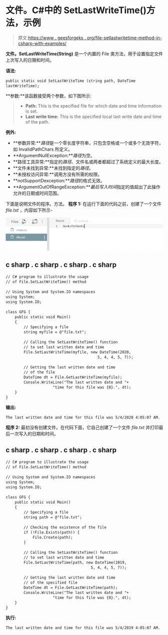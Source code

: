 # 文件。C#中的 SetLastWriteTime()方法，示例

> 原文:[https://www . geesforgeks . org/file-setlastwritetime-method-in-csharp-with-examples/](https://www.geeksforgeeks.org/file-setlastwritetime-method-in-csharp-with-examples/)

**文件。SetLastWriteTime(String)** 是一个内置的 File 类方法，用于设置指定文件上次写入的日期和时间。

**语法:**

```
public static void SetLastWriteTime (string path, DateTime lastWriteTime);
```

**参数:**该函数接受两个参数，如下图所示:

> *   **Path:** This is the specified file for which date and time information is set.
> *   **Last write time:** This is the specified local last write date and time of the path.

**例外:**

*   **参数异常:***路径*是一个零长度字符串，只包含空格或一个或多个无效字符，如 InvalidPathChars 所定义。
*   **ArgumentNullException:***路径*为空。
*   **路径工具异常:**指定的*路径*、文件名或两者都超过了系统定义的最大长度。
*   **文件未找到异常:**未找到指定的*路径*。
*   **未授权访问异常:**调用方没有所需的权限。
*   **notSupportDexception:***路径*的格式无效。
*   **ArgumentOutOfRangeException:***最后写入时间*指定的值超出了此操作允许的日期或时间范围。

下面是说明文件的程序。方法。
**程序 1:** 在运行下面的代码之前，创建了一个文件 *file.txt* ，内容如下所示-

![file.txt](img/e30364ee2029737d20ae9f2d8b5c234a.png)

## c sharp . c sharp . c sharp . c sharp

```
// C# program to illustrate the usage
// of File.SetLastWriteTime() method

// Using System and System.IO namespaces
using System;
using System.IO;

class GFG {
    public static void Main()
    {
        // Specifying a file
        string myfile = @"file.txt";

        // Calling the SetLastWriteTime() function
        // to set last written date and time
        File.SetLastWriteTime(myfile, new DateTime(2020,
                                         5, 4, 4, 5, 7));

        // Getting the last written date and time
        // of the file
        DateTime dt = File.GetLastWriteTime(myfile);
        Console.WriteLine("The last written date and "+
                     "time for this file was {0}.", dt);
    }
}
```

**输出:**

```
The last written date and time for this file was 5/4/2020 4:05:07 AM.
```

**程序 2:** 最初没有创建文件。在代码下面，它自己创建了一个文件 *file.txt* 并打印最后一次写入的日期和时间。

## c sharp . c sharp . c sharp . c sharp

```
// C# program to illustrate the usage
// of File.SetLastWriteTime() method

// Using System and System.IO namespaces
using System;
using System.IO;

class GFG {
    public static void Main()
    {
        // Specifying a file
        string path = @"file.txt";

        // Checking the existence of the file
        if (!File.Exists(path)) {
            File.Create(path);
        }

        // Calling the SetLastWriteTime() function
        // to set last written date and time
        File.SetLastWriteTime(path, new DateTime(2019,
                                      5, 4, 4, 5, 7));

        // Getting the last written date and time
        // of the specified file
        DateTime dt = File.GetLastWriteTime(path);
        Console.WriteLine("The last written date and "+
                     "time for this file was {0}.", dt);
    }
}
```

**执行:**

```
The last written date and time for this file was 5/4/2019 4:05:07 AM.
```